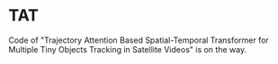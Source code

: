# TAT
Code of  "Trajectory Attention Based Spatial-Temporal Transformer  for Multiple Tiny Objects Tracking in Satellite Videos" is on the way.
